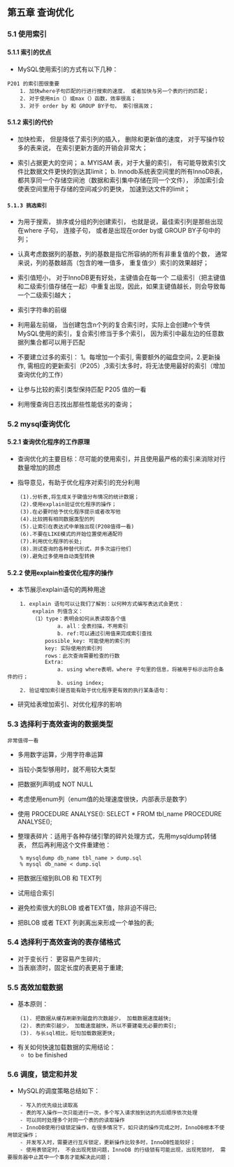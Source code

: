 ## 第五章  查询优化

### 5.1 使用索引

#### 5.1.1 索引的优点

- MySQL使用索引的方式有以下几种：

~~~
P201 的索引图很重要
    1. 加快where子句匹配的行进行搜索的速度， 或者加快与另一个表的行的匹配；
    2. 对于使用min（）或max（）函数，效率很高；
    3. 对于 order by 和 GROUP BY子句， 索引很高效；
~~~

#### 5.1.2 索引的代价

- 加快检索， 但是降低了索引列的插入， 删除和更新值的速度， 对于写操作较多的表来说， 在索引更新方面的开销会非常大；

- 索引占据更大的空间；
    a. MYISAM 表，对于大量的索引， 有可能导致索引文件比数据文件更快的到达其limit；
    b. Innodb系统表空间里的所有InnoDB表， 都共享同一个存储空间池（数据和索引集中存储在同一个文件）， 添加索引会使表空间里用于存储的空间减少的更快， 加速到达文件的limit；

#### `5.1.3 挑选索引`

- 为用于搜索， 排序或分组的列创建索引， 也就是说，最佳索引列是那些出现在where 子句， 连接子句， 或者是出现在order by或 GROUP BY子句中的列；

- 认真考虑数据列的基数，列的基数是指它所容纳的所有非重复值的个数， 通常来说，列的基数越高（包含的唯一值多， 重复值少）索引的效果越好；

- 索引值短小， 对于InnoDB更有好处，主键值会在每一个 二级索引（把主键值和二级索引值存储在一起）中重复出现，因此，如果主键值越长，则会导致每一个二级索引越大；

- 索引字符串的前缀

- 利用最左前缀， 当创建包含n个列的复合索引时，实际上会创建n个专供MySQL使用的索引，复合索引修当于多个索引， 因为索引中最左边的任意数据列集合都可以用于匹配

- 不要建立过多的索引： 1。每增加一个索引, 需要额外的磁盘空间，2.更新操作, 需相应的更新索引（P205）,3索引太多时，将无法使用最好的索引（增加查询优化的工作）

- 让参与比较的索引类型保持匹配 P205 值的一看

- 利用慢查询日志找出那些性能低劣的查询；


### 5.2 mysql查询优化

#### 5.2.1 查询优化程序的工作原理

- 查询优化的主要目标：尽可能的使用索引，并且使用最严格的索引来消除对行数量增加的顾虑

- 指导意见，有助于优化程序对索引的充分利用

~~~
    (1).分析表,将生成关于键值分布情况的统计数据；
    (2).使用explain验证优化程序的操作；
    (3).在必要时给予优化程序提示或者改写他
    (4).比较拥有相同数据类型的列
    (5).让索引在表达式中单独出现(P208值得一看)
    (6).不要在LIKE模式的开始位置使用通配符
    (7).利用优化程序的长处;
    (8).测试查询的各种替代形式，并多次运行他们
    (9).避免过多使用自动类型转换
~~~

#### 5.2.2 使用explain检查优化程序的操作

- 本节展示explain语句的两种用途

~~~
    1. explain 语句可以让我们了解到：以何种方式编写表达式会更优：
        explain 列值含义：
        （1）type：表明会如何从表读取各个值
                a. all：全表扫描，不用索引
                b. ref:可以通过引用值来完成索引查找
            possible_key: 可能使用的索引列
            key: 实际使用的索引列
            rows：此次查询需要检查的行数
            Extra:
                a. using where表明，where 子句里的信息，将被用于标示出符合条件的行；
                b. using index;
    2. 验证增加索引是否能有助于优化程序更有效的执行某条语句：
~~~

- 研究给表增加索引、对优化程序的影响

### 5.3 选择利于高效查询的数据类型

`非常值得一看`

- 多用数字运算，少用字符串运算

- 当较小类型够用时，就不用较大类型

- 把数据列声明成 NOT NULL

- 考虑使用enum列（enum值的处理速度很快，内部表示是数字）

- 使用 PROCEDURE ANALYSE(): SELECT * FROM tbl_name PROCEDURE ANALYSE();

- 整理表碎片：适用于各种存储引擎的碎片处理方式，先用mysqldump转储表， 然后再利用这个文件重建他：
~~~
    % mysqldump db_name tbl_name > dump.sql
    % mysql db_name < dump.sql
~~~

- 把数据压缩到BLOB 和 TEXT列

- 试用组合索引

- 避免检索很大的BLOB 或者TEXT值，除非迫不得已;

-  把BLOB 或者 TEXT 列剥离出来形成一个单独的表;

### 5.4 选择利于高效查询的表存储格式

- 对于变长行： 更容易产生碎片;
- 当表崩溃时，固定长度的表更易于重建;

### 5.5 高效加载数据

- 基本原则：
~~~
    (1). 把数据从缓存刷新到磁盘的次数越少， 加载数据速度越快;
    (2). 表的索引越少， 加载速度越快，所以不要建毫无必要的索引;
    (3). 与长sql相比，短句加载数据更快;
~~~

- 有关如何快速加载数据的实用结论：
    - to be finished

### 5.6 调度，锁定和并发

- MySQL的调度策略总结如下：

~~~
    - 写入的优先级比读取高
    - 表的写入操作一次只能进行一次，多个写入请求按到达的先后顺序依次处理
    - 可以同时处理多个对同一个表的的读取操作
    - InnoDB使用行级锁定操作，在很多情况下，如只读的操作完成之时，InnoDB根本不使用锁定操作；
    - 并发写入时，需要进行互斥锁定，更新操作比较多时，InnoDB性能较好；
    - 使用表锁定时， 不会出现死锁问题，InnoDB 的行级锁有可能出现，出现死锁时， 需要服务器中止其中一个事务才能解决此问题；
~~~







